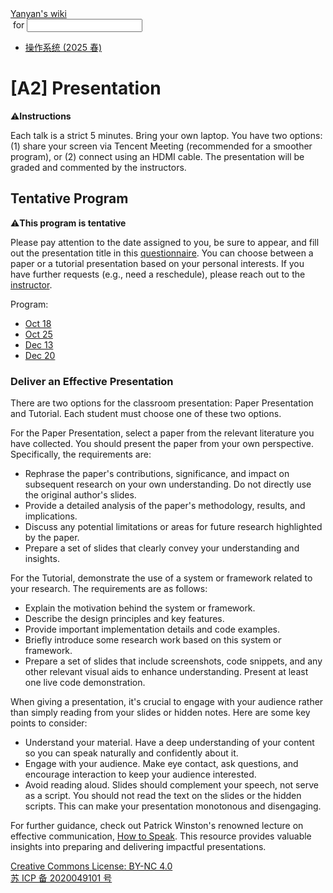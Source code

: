 <!DOCTYPE html><html><head><meta charSet="utf-8"/><meta name="viewport" content="width=device-width"/><title>Yanyan&#x27;s Wiki</title><link rel="stylesheet" href="https://cdn.jsdelivr.net/npm/katex@0.16.9/dist/katex.min.css"/><link rel="stylesheet" href="https://cdnjs.cloudflare.com/ajax/libs/highlight.js/11.6.0/styles/default.min.css"/><meta name="next-head-count" content="5"/><link rel="preload" href="../../_next/static/css/e993edd6a18ef4f0.css" as="style"/><link rel="stylesheet" href="../../_next/static/css/e993edd6a18ef4f0.css" data-n-g=""/><noscript data-n-css=""></noscript><script defer="" nomodule="" src="../../_next/static/chunks/polyfills-c67a75d1b6f99dc8.js"></script><script src="../../_next/static/chunks/webpack-f73d82589f972e7d.js" defer=""></script><script src="../../_next/static/chunks/framework-66d32731bdd20e83.js" defer=""></script><script src="../../_next/static/chunks/main-3929bf55b0f13a18.js" defer=""></script><script src="../../_next/static/chunks/pages/_app-00b06920b385caf1.js" defer=""></script><script src="../../_next/static/chunks/pages/[[...index]]-877ec949b69be209.js" defer=""></script><script src="../../_next/static/a2FwJzUPGFGc0QcwaUr13/_buildManifest.js" defer=""></script><script src="../../_next/static/a2FwJzUPGFGc0QcwaUr13/_ssgManifest.js" defer=""></script></head><body><div id="__next"><div class="bg-slate-300/10"><div class="sticky top-0 z-40 w-full backdrop-blur flex-none border-b border-slate-900/10 bg-white/75 supports-backdrop-blur:bg-white/60"><div class="max-w-8xl mx-auto"><div class="py-4 border-b border-slate-900/10 lg:px-8 lg:border-0 dark:border-slate-300/10 mx-4 lg:mx-0"><div class="relative flex items-center"><a href="../../index.html">Yanyan&#x27;s wiki</a><form class="text-xs text-slate-500"> for <input type="text" name="token" class="font-mono text-xs w-16" maxLength="8"/></form><div class="relative hidden lg:flex items-center ml-4 pl-4 border-l"><nav class="text-sm leading-6 font-semibold text-slate-700 dark:text-slate-200"><ul class="flex space-x-8"><li><a class="hover:text-sky-500 dark:hover:text-sky-400" href="../../OS/2025/index.html">操作系统 (2025 春)</a></li></ul></nav></div></div></div></div></div><div class="container mx-auto max-w-5xl flex flex-col min-h-screen px-4"><div class="wiki bg-neutral-200/10"><h1>[A2] Presentation</h1>
<div class="box red-box"><div><span class="float-left text-4xl mr-3 mt-2">⚠️</span><span class="font-serif text-lg border-b border-slate-600"><b>Instructions</b></span><div class="font-serif pt-2"><p>Each talk is a strict 5 minutes. <red>Bring your own laptop</red>. You have two options: (1) share your screen via Tencent Meeting (recommended for a smoother program), or (2) connect using an HDMI cable.
The presentation will be graded and commented by the instructors.</p></div></div></div>
<h2>Tentative Program</h2>
<div class="box red-box"><div><span class="float-left text-4xl mr-3 mt-2">⚠️</span><span class="font-serif text-lg border-b border-slate-600"><b>This program is tentative</b></span><div class="font-serif pt-2"><p>Please pay attention to the date assigned to you, be sure to appear, and fill out the presentation title in this <a href="https://table.nju.edu.cn/dtable/forms/1b913bdd-9ad9-468c-9d5a-fd2c601410b5/">questionnaire</a>.
You can choose between a paper or a tutorial presentation based on your personal interests.
If you have further requests (e.g., need a reschedule), please reach out to the <a href="mailto:jyy@nju.edu.cn">instructor</a>.</p></div></div></div>
<p>Program:</p>
<ul>
<li><a href="P1.md">Oct 18</a></li>
<li><a href="P2.md">Oct 25</a></li>
<li><a href="P3.md">Dec 13</a></li>
<li><a href="P4.md">Dec 20</a></li>
</ul>
<h3>Deliver an Effective Presentation</h3>
<p>There are two options for the classroom presentation: Paper Presentation and Tutorial. Each student must choose one of these two options.</p>
<p>For the Paper Presentation, select a paper from the relevant literature you have collected. You should present the paper from your own perspective. Specifically, the requirements are:</p>
<ul>
<li>Rephrase the paper&#x27;s contributions, significance, and impact on subsequent research on your own understanding. Do not directly use the original author&#x27;s slides.</li>
<li>Provide a detailed analysis of the paper&#x27;s methodology, results, and implications.</li>
<li>Discuss any potential limitations or areas for future research highlighted by the paper.</li>
<li>Prepare a set of slides that clearly convey your understanding and insights.</li>
</ul>
<p>For the Tutorial, demonstrate the use of a system or framework related to your research. The requirements are as follows:</p>
<ul>
<li>Explain the motivation behind the system or framework.</li>
<li>Describe the design principles and key features.</li>
<li>Provide important implementation details and code examples.</li>
<li>Briefly introduce some research work based on this system or framework.</li>
<li>Prepare a set of slides that include screenshots, code snippets, and any other relevant visual aids to enhance understanding. Present at least one live code demonstration.</li>
</ul>
<p>When giving a presentation, it&#x27;s crucial to engage with your audience rather than simply reading from your slides or hidden notes. Here are some key points to consider:</p>
<ul>
<li>Understand your material. Have a deep understanding of your content so you can speak naturally and confidently about it.</li>
<li>Engage with your audience. Make eye contact, ask questions, and encourage interaction to keep your audience interested.</li>
<li><red>Avoid reading aloud</red>. Slides should complement your speech, not serve as a script. You should not read the text on the slides or the hidden scripts. This can make your presentation monotonous and disengaging.</li>
</ul>
<p>For further guidance, check out Patrick Winston&#x27;s renowned lecture on effective communication, <a href="https://www.bilibili.com/video/BV1MSHseAE5X/">How to Speak</a>. This resource provides valuable insights into preparing and delivering impactful presentations.</p></div></div><div class="bg-neutral-100 text-center text-neutral-600 dark:bg-neutral-600 dark:text-neutral-200 lg:text-left"><div class="bg-neutral-200 p-6 text-center dark:bg-neutral-700"><a rel="license" href="http://creativecommons.org/licenses/by-nc/4.0/">Creative Commons License: BY-NC 4.0</a><br/><a href="https://beian.miit.gov.cn/">苏 ICP 备 2020049101 号</a></div></div></div></div><script id="__NEXT_DATA__" type="application/json">{"props":{"pageProps":{"source":{"compiledSource":"/*@jsxRuntime automatic @jsxImportSource react*/\nconst {Fragment: _Fragment, jsx: _jsx, jsxs: _jsxs} = arguments[0];\nconst {useMDXComponents: _provideComponents} = arguments[0];\nfunction _createMdxContent(props) {\n  const _components = Object.assign({\n    h1: \"h1\",\n    p: \"p\",\n    h2: \"h2\",\n    a: \"a\",\n    ul: \"ul\",\n    li: \"li\",\n    h3: \"h3\"\n  }, _provideComponents(), props.components), {Box} = _components;\n  if (!Box) _missingMdxReference(\"Box\", true);\n  return _jsxs(_Fragment, {\n    children: [_jsx(_components.h1, {\n      children: \"[A2] Presentation\"\n    }), \"\\n\", _jsx(Box, {\n      title: \"Instructions\",\n      logo: \"⚠️\",\n      children: _jsxs(_components.p, {\n        children: [\"Each talk is a strict 5 minutes. \", _jsx(\"red\", {\n          children: \"Bring your own laptop\"\n        }), \". You have two options: (1) share your screen via Tencent Meeting (recommended for a smoother program), or (2) connect using an HDMI cable.\\nThe presentation will be graded and commented by the instructors.\"]\n      })\n    }), \"\\n\", _jsx(_components.h2, {\n      children: \"Tentative Program\"\n    }), \"\\n\", _jsx(Box, {\n      title: \"This program is tentative\",\n      logo: \"⚠️\",\n      children: _jsxs(_components.p, {\n        children: [\"Please pay attention to the date assigned to you, be sure to appear, and fill out the presentation title in this \", _jsx(_components.a, {\n          href: \"https://table.nju.edu.cn/dtable/forms/1b913bdd-9ad9-468c-9d5a-fd2c601410b5/\",\n          children: \"questionnaire\"\n        }), \".\\nYou can choose between a paper or a tutorial presentation based on your personal interests.\\nIf you have further requests (e.g., need a reschedule), please reach out to the \", _jsx(_components.a, {\n          href: \"mailto:jyy@nju.edu.cn\",\n          children: \"instructor\"\n        }), \".\"]\n      })\n    }), \"\\n\", _jsx(_components.p, {\n      children: \"Program:\"\n    }), \"\\n\", _jsxs(_components.ul, {\n      children: [\"\\n\", _jsx(_components.li, {\n        children: _jsx(_components.a, {\n          href: \"P1.md\",\n          children: \"Oct 18\"\n        })\n      }), \"\\n\", _jsx(_components.li, {\n        children: _jsx(_components.a, {\n          href: \"P2.md\",\n          children: \"Oct 25\"\n        })\n      }), \"\\n\", _jsx(_components.li, {\n        children: _jsx(_components.a, {\n          href: \"P3.md\",\n          children: \"Dec 13\"\n        })\n      }), \"\\n\", _jsx(_components.li, {\n        children: _jsx(_components.a, {\n          href: \"P4.md\",\n          children: \"Dec 20\"\n        })\n      }), \"\\n\"]\n    }), \"\\n\", _jsx(_components.h3, {\n      children: \"Deliver an Effective Presentation\"\n    }), \"\\n\", _jsx(_components.p, {\n      children: \"There are two options for the classroom presentation: Paper Presentation and Tutorial. Each student must choose one of these two options.\"\n    }), \"\\n\", _jsx(_components.p, {\n      children: \"For the Paper Presentation, select a paper from the relevant literature you have collected. You should present the paper from your own perspective. Specifically, the requirements are:\"\n    }), \"\\n\", _jsxs(_components.ul, {\n      children: [\"\\n\", _jsx(_components.li, {\n        children: \"Rephrase the paper's contributions, significance, and impact on subsequent research on your own understanding. Do not directly use the original author's slides.\"\n      }), \"\\n\", _jsx(_components.li, {\n        children: \"Provide a detailed analysis of the paper's methodology, results, and implications.\"\n      }), \"\\n\", _jsx(_components.li, {\n        children: \"Discuss any potential limitations or areas for future research highlighted by the paper.\"\n      }), \"\\n\", _jsx(_components.li, {\n        children: \"Prepare a set of slides that clearly convey your understanding and insights.\"\n      }), \"\\n\"]\n    }), \"\\n\", _jsx(_components.p, {\n      children: \"For the Tutorial, demonstrate the use of a system or framework related to your research. The requirements are as follows:\"\n    }), \"\\n\", _jsxs(_components.ul, {\n      children: [\"\\n\", _jsx(_components.li, {\n        children: \"Explain the motivation behind the system or framework.\"\n      }), \"\\n\", _jsx(_components.li, {\n        children: \"Describe the design principles and key features.\"\n      }), \"\\n\", _jsx(_components.li, {\n        children: \"Provide important implementation details and code examples.\"\n      }), \"\\n\", _jsx(_components.li, {\n        children: \"Briefly introduce some research work based on this system or framework.\"\n      }), \"\\n\", _jsx(_components.li, {\n        children: \"Prepare a set of slides that include screenshots, code snippets, and any other relevant visual aids to enhance understanding. Present at least one live code demonstration.\"\n      }), \"\\n\"]\n    }), \"\\n\", _jsx(_components.p, {\n      children: \"When giving a presentation, it's crucial to engage with your audience rather than simply reading from your slides or hidden notes. Here are some key points to consider:\"\n    }), \"\\n\", _jsxs(_components.ul, {\n      children: [\"\\n\", _jsx(_components.li, {\n        children: \"Understand your material. Have a deep understanding of your content so you can speak naturally and confidently about it.\"\n      }), \"\\n\", _jsx(_components.li, {\n        children: \"Engage with your audience. Make eye contact, ask questions, and encourage interaction to keep your audience interested.\"\n      }), \"\\n\", _jsxs(_components.li, {\n        children: [_jsx(\"red\", {\n          children: \"Avoid reading aloud\"\n        }), \". Slides should complement your speech, not serve as a script. You should not read the text on the slides or the hidden scripts. This can make your presentation monotonous and disengaging.\"]\n      }), \"\\n\"]\n    }), \"\\n\", _jsxs(_components.p, {\n      children: [\"For further guidance, check out Patrick Winston's renowned lecture on effective communication, \", _jsx(_components.a, {\n        href: \"https://www.bilibili.com/video/BV1MSHseAE5X/\",\n        children: \"How to Speak\"\n      }), \". This resource provides valuable insights into preparing and delivering impactful presentations.\"]\n    })]\n  });\n}\nfunction MDXContent(props = {}) {\n  const {wrapper: MDXLayout} = Object.assign({}, _provideComponents(), props.components);\n  return MDXLayout ? _jsx(MDXLayout, Object.assign({}, props, {\n    children: _jsx(_createMdxContent, props)\n  })) : _createMdxContent(props);\n}\nreturn {\n  default: MDXContent\n};\nfunction _missingMdxReference(id, component) {\n  throw new Error(\"Expected \" + (component ? \"component\" : \"object\") + \" `\" + id + \"` to be defined: you likely forgot to import, pass, or provide it.\");\n}\n","frontmatter":{},"scope":{}},"frontmatter":{}},"__N_SSG":true},"page":"/[[...index]]","query":{"index":["ISER","2024","A2.md"]},"buildId":"a2FwJzUPGFGc0QcwaUr13","isFallback":false,"gsp":true,"scriptLoader":[]}</script></body></html>